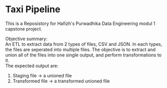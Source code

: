 # Taxi Pipeline

This is a Reposistory for Hafizh's Purwadhika Data Engineering modul 1 capstone project.

Objective summary:\
An ETL to extract data from 2 types of files, CSV and JSON. In each types, the files are seperated into multiple files. The objective is to extract and union all of the files into one single output, and perform transformations to it.\
The expected output are:
1. Staging file -> a unioned file
2. Transformed file -> a transformed unioned file